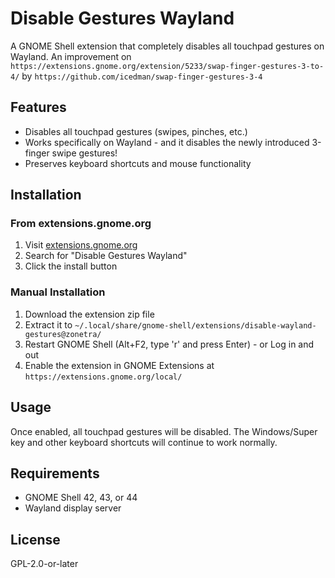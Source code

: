 # Disable Gestures Wayland

A GNOME Shell extension that completely disables all touchpad gestures on Wayland.
An improvement on `https://extensions.gnome.org/extension/5233/swap-finger-gestures-3-to-4/` by `https://github.com/icedman/swap-finger-gestures-3-4`

## Features

- Disables all touchpad gestures (swipes, pinches, etc.)
- Works specifically on Wayland - and it disables the newly introduced 3-finger swipe gestures!
- Preserves keyboard shortcuts and mouse functionality

## Installation

### From extensions.gnome.org

1. Visit [extensions.gnome.org](https://extensions.gnome.org)
2. Search for "Disable Gestures Wayland"
3. Click the install button

### Manual Installation

1. Download the extension zip file
2. Extract it to `~/.local/share/gnome-shell/extensions/disable-wayland-gestures@zonetra/`
3. Restart GNOME Shell (Alt+F2, type 'r' and press Enter) - or Log in and out
4. Enable the extension in GNOME Extensions at `https://extensions.gnome.org/local/`

## Usage

Once enabled, all touchpad gestures will be disabled. The Windows/Super key and other keyboard shortcuts will continue to work normally.

## Requirements

- GNOME Shell 42, 43, or 44
- Wayland display server

## License

GPL-2.0-or-later 
